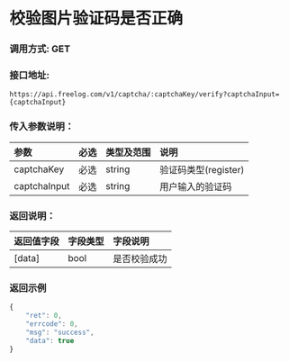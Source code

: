 # 校验图片验证码是否正确

### 调用方式: GET

### 接口地址:

```
https://api.freelog.com/v1/captcha/:captchaKey/verify?captchaInput={captchaInput}
```

### 传入参数说明：

| 参数 | 必选 | 类型及范围 | 说明 |
| :--- | :--- | :--- | :--- |
|captchaKey|必选|string|验证码类型(register)|
|captchaInput|必选|string|用户输入的验证码|


### 返回说明：

| 返回值字段 | 字段类型 | 字段说明 |
| :--- | :--- | :--- |
| [data] | bool | 是否校验成功 |


### 返回示例

```js
{
    "ret": 0,
    "errcode": 0,
    "msg": "success",
    "data": true
}
```